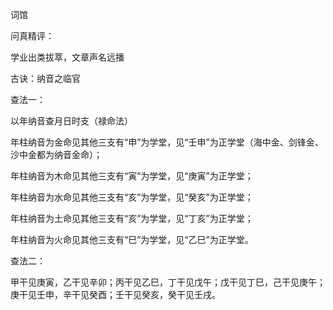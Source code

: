 词馆

问真精评：

学业出类拔萃，文章声名远播

古诀：纳音之临官

查法一：

以年纳音查月日时支（禄命法）

年柱纳音为金命见其他三支有“申”为学堂，见“壬申”为正学堂（海中金、剑锋金、沙中金都为纳音金命）；

年柱纳音为木命见其他三支有“寅”为学堂，见“庚寅”为正学堂；

年柱纳音为水命见其他三支有“亥”为学堂，见“癸亥”为正学堂；

年柱纳音为土命见其他三支有“亥”为学堂，见“丁亥”为正学堂；

年柱纳音为火命见其他三支有“巳”为学堂，见“乙巳”为正学堂。

查法二：

甲干见庚寅，乙干见辛卯；丙干见乙巳，丁干见戊午；戊干见丁巳，己干见庚午；庚干见壬申，辛干见癸酉；壬干见癸亥，癸干见壬戌。

